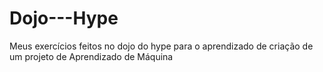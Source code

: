 # Dojo---Hype
Meus exercícios feitos no dojo do hype para o aprendizado de criação de um projeto de Aprendizado de Máquina
